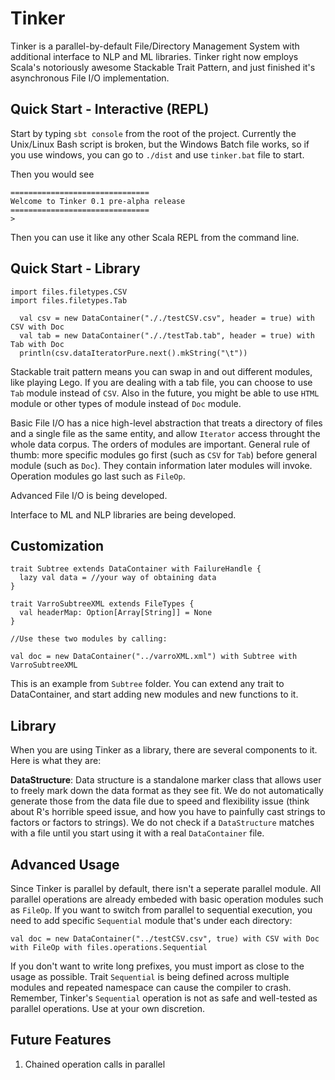 # Tinker
Tinker is a parallel-by-default File/Directory Management System with additional interface to NLP and ML libraries. Tinker right now employs Scala's notoriously awesome Stackable Trait Pattern, and just finished it's asynchronous File I/O implementation.

## Quick Start - Interactive (REPL)

Start by typing `sbt console` from the root of the project. Currently the Unix/Linux Bash script is broken, but the Windows Batch file works, so if you use windows, you can go to `./dist` and use `tinker.bat` file to start.

Then you would see

```
===============================
Welcome to Tinker 0.1 pre-alpha release
===============================
>
```

Then you can use it like any other Scala REPL from the command line.

## Quick Start - Library

```
import files.filetypes.CSV
import files.filetypes.Tab

  val csv = new DataContainer("././testCSV.csv", header = true) with CSV with Doc
  val tab = new DataContainer("././testTab.tab", header = true) with Tab with Doc
  println(csv.dataIteratorPure.next().mkString("\t"))
```

Stackable trait pattern means you can swap in and out different modules, like playing Lego. If you are dealing with a tab file, you can choose to use `Tab` module instead of `CSV`. Also in the future, you might be able to use `HTML` module or other types of module instead of `Doc` module.

Basic File I/O has a nice high-level abstraction that treats a directory of files and a single file as the same entity, and allow `Iterator` access throught the whole data corpus. The orders of modules are important. General rule of thumb: more specific modules go first (such as `CSV` for `Tab`) before general module (such as `Doc`). They contain information later modules will invoke. Operation modules go last such as `FileOp`.

Advanced File I/O is being developed.

Interface to ML and NLP libraries are being developed.

## Customization

```
trait Subtree extends DataContainer with FailureHandle {
  lazy val data = //your way of obtaining data
}

trait VarroSubtreeXML extends FileTypes {
  val headerMap: Option[Array[String]] = None
}

//Use these two modules by calling:

val doc = new DataContainer("../varroXML.xml") with Subtree with VarroSubtreeXML
```

This is an example from `Subtree` folder. You can extend any trait to DataContainer, and start adding new modules and new functions to it.

## Library

When you are using Tinker as a library, there are several components to it. Here is what they are:

**DataStructure**: Data structure is a standalone marker class that allows user to freely mark down the data format as they see fit. We do not automatically generate those from the data file due to speed and flexibility issue (think about R's horrible speed issue, and how you have to painfully cast strings to factors or factors to strings). We do not check if a `DataStructure` matches with a file until you start using it with a real `DataContainer` file.

## Advanced Usage

Since Tinker is parallel by default, there isn't a seperate parallel module. All parallel operations are already embeded with basic operation modules such as `FileOp`. If you want to switch from parallel to sequential execution, you need to add specific `Sequential` module that's under each directory:

```
val doc = new DataContainer("../testCSV.csv", true) with CSV with Doc with FileOp with files.operations.Sequential
```

If you don't want to write long prefixes, you must import as close to the usage as possible. Trait `Sequential` is being defined across multiple modules and repeated namespace can cause the compiler to crash. Remember, Tinker's `Sequential` operation is not as safe and well-tested as parallel operations. Use at your own discretion.

## Future Features

1. Chained operation calls in parallel